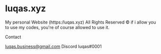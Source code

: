 # luqas.xyz
My personal Website (https:/luqas.xyz)
All Rights Reserved © if i allow you to use my codes, you're of course allowed to use it.

Contact

luqas.business@gmail.com
Discord luqas#0001
